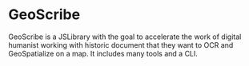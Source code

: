 # GeoScribe
GeoScribe is a JSLibrary with the goal to accelerate the work of digital humanist working with historic document that they want to OCR and GeoSpatialize on a map. It includes many tools and a CLI.